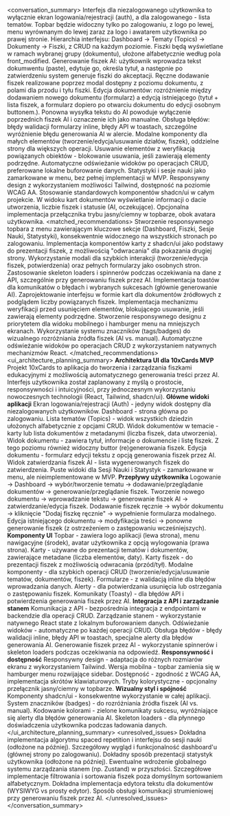 <conversation_summary>
<decisions>
Interfejs dla niezalogowanego użytkownika to wyłącznie ekran logowania/rejestracji (auth), a dla zalogowanego - lista tematów.
Topbar będzie widoczny tylko po zalogowaniu, z logo po lewej, menu wyrównanym do lewej zaraz za logo i awatarem użytkownika po prawej stronie.
Hierarchia interfejsu: Dashboard → Tematy (Topics) → Dokumenty → Fiszki, z CRUD na każdym poziomie.
Fiszki będą wyświetlane w ramach wybranej grupy (dokumentu), ułożone alfabetycznie według pola front_modified.
Generowanie fiszek AI: użytkownik wprowadza tekst dokumwentu (paste), edytuje go, określa tytuł, a następnie po zatwierdzeniu system generuje fiszki do akceptacji.
Ręczne dodawanie fiszek realizowane poprzez modal dostępny z poziomu dokumentu, z polami dla przodu i tyłu fiszki.
Edycja dokumentów: rozróżnienie między dodawaniem nowego dokumentu (formularz) a edycją istniejącego (tytuł + lista fiszek, a formularz dopiero po otwarciu dokumentu do edycji osobnym buttonem.).
Ponowna wysyłka tekstu do AI powoduje wyłączenie poprzednich fiszek AI i oznaczenie ich jako manualne.
Obsługa błędów: błędy walidacji formularzy inline, błędy API w toastach, szczególne wyróżnienie błędu generowania AI w alercie.
Modalne komponenty dla małych elementów (tworzenie/edycja/usuwanie działów, fiszek), oddzielne strony dla większych operacji.
Usuwanie elementów z weryfikacją powiązanych obiektów - blokowanie usuwania, jeśli zawierają elementy podrzędne.
Automatyczne odświeżanie widoków po operacjach CRUD, preferowane lokalne buforowanie danych.
Statystyki i sesje nauki jako zamarkowane w menu, bez pełnej implementacji w MVP.
Responsywny design z wykorzystaniem możliwości Tailwind, dostępność na poziomie WCAG AA.
Stosowanie standardowych komponentów shadcn/ui w całym projekcie.
W widoku kart dokumentów wyświetlanie informacji o dacie utworzenia, liczbie fiszek i statusie (AI, oczekujące).
Opcjonalna implementacja przełącznika trybu jasny/ciemny w topbarze, obok avatara użytkownika.
</decisions>
<matched_recommendations>
Stworzenie responsywnego topbara z menu zawierającym kluczowe sekcje (Dashboard, Fiszki, Sesje Nauki, Statystyki), konsekwentnie widocznego na wszystkich stronach po zalogowaniu.
Implementacja komponentów karty z shadcn/ui jako podstawy do prezentacji fiszek, z możliwością "odwracania" dla pokazania drugiej strony.
Wykorzystanie modali dla szybkich interakcji (tworzenie/edycja fiszek, potwierdzenia) oraz pełnych formularzy jako osobnych stron.
Zastosowanie skeleton loaders i spinnerów podczas oczekiwania na dane z API, szczególnie przy generowaniu fiszek przez AI.
Implementacja toastów dla komunikatów o błędach i wybranych sukcesach (głównie generowanie AI).
Zaprojektowanie interfejsu w formie kart dla dokumentów źródłowych z podglądem liczby powiązanych fiszek.
Implementacja mechanizmu weryfikacji przed usunięciem elementów, blokującego usuwanie, jeśli zawierają elementy podrzędne.
Stworzenie responsywnego designu z priorytetem dla widoku mobilnego i hamburger menu na mniejszych ekranach.
Wykorzystanie systemu znaczników (tags/badges) do wizualnego rozróżniania źródła fiszek (AI vs. manual).
Automatyczne odświeżanie widoków po operacjach CRUD z wykorzystaniem natywnych mechanizmów React.
</matched_recommendations>
<ui_architecture_planning_summary>
**Architektura UI dla 10xCards MVP**
Projekt 10xCards to aplikacja do tworzenia i zarządzania fiszkami edukacyjnymi z możliwością automatycznego generowania treści przez AI. Interfejs użytkownika został zaplanowany z myślą o prostocie, responsywności i intuicyjności, przy jednoczesnym wykorzystaniu nowoczesnych technologii (React, Tailwind, shadcn/ui).
**Główne widoki aplikacji**
Ekran logowania/rejestracji (Auth) - jedyny widok dostępny dla niezalogowanych użytkowników.
Dashboard - strona główna po zalogowaniu.
Lista tematów (Topics) - widok wszystkich dziedzin ułożonych alfabetycznie z opcjami CRUD.
Widok dokumentów w temacie - karty lub lista dokumentów z metadanymi (liczba fiszek, data utworzenia).
Widok dokumentu - zawiera tytuł, informacje o dokumencie i listę fiszek. Z tego poziomu również widoczny buttor (re)generowania fiszek.
Edycja dokumentu - formularz edycji tekstu z opcją generowania fiszek przez AI.
Widok zatwierdzania fiszek AI - lista wygenerowanych fiszek do zatwierdzenia.
Puste widoki dla Sesji Nauki i Statystyk - zamarkowane w menu, ale nieimplementowane w MVP.
**Przepływy użytkownika**
Logowanie → Dashboard → wybór/tworzenie tematu → dodawanie/przeglądanie dokumentów → generowanie/przeglądanie fiszek.
Tworzenie nowego dokumentu → wprowadzanie tekstu → generowanie fiszek AI → zatwierdzanie/edycja fiszek.
Dodawanie fiszek ręcznie → wybór dokumentu → kliknięcie "Dodaj fiszkę ręcznie" → wypełnienie formularza modalnego.
Edycja istniejącego dokumentu → modyfikacja treści → ponowne generowanie fiszek (z ostrzeżeniem o zastępowaniu wcześniejszych).
**Komponenty UI**
Topbar - zawiera logo aplikacji (lewa strona), menu nawigacyjne (środek), avatar użytkownika z opcją wylogowania (prawa strona).
Karty - używane do prezentacji tematów i dokumentów, zawierające metadane (liczba elementów, daty).
Karty fiszek - do prezentacji fiszek z możliwością odwracania (przód/tył).
Modalne komponenty - dla szybkich operacji CRUD (tworzenie/edycja/usuwanie tematów, dokumentów, fiszek).
Formularze - z walidacją inline dla błędów wprowadzania danych.
Alerty - dla potwierdzania usunięcia lub ostrzegania o zastępowaniu fiszek.
Komunikaty (Toasty) - dla błędów API i potwierdzenia generowania fiszek przez AI.
**Integracja z API i zarządzanie stanem**
Komunikacja z API - bezpośrednia integracja z endpointami w backendzie dla operacji CRUD.
Zarządzanie stanem - wykorzystanie natywnego React state z lokalnym buforowaniem danych.
Odświeżanie widoków - automatyczne po każdej operacji CRUD.
Obsługa błędów - błędy walidacji inline, błędy API w toastach, specjalne alerty dla błędów generowania AI.
Generowanie fiszek przez AI - wykorzystanie spinnerów i skeleton loaders podczas oczekiwania na odpowiedź.
**Responsywność i dostępność**
Responsywny design - adaptacja do różnych rozmiarów ekranu z wykorzystaniem Tailwind.
Wersja mobilna - topbar zamienia się w hamburger menu rozwijające sidebar.
Dostępność - zgodność z WCAG AA, implementacja skrótów klawiaturowych.
Tryby kolorystyczne - opcjonalny przełącznik jasny/ciemny w topbarze.
**Wizualny styl i spójność**
Komponenty shadcn/ui - konsekwentne wykorzystanie w całej aplikacji.
System znaczników (badges) - do rozróżniania źródła fiszek (AI vs. manual).
Kodowanie kolorami - zielone komunikaty sukcesu, wyróżniające się alerty dla błędów generowania AI.
Skeleton loaders - dla płynnego doświadczenia użytkownika podczas ładowania danych.
</ui_architecture_planning_summary>
<unresolved_issues>
Dokładna implementacja algorytmu spaced repetition i interfejsu do sesji nauki (odłożone na później).
Szczegółowy wygląd i funkcjonalność dashboard'u (głównej strony po zalogowaniu).
Dokładny sposób prezentacji statystyk użytkownika (odłożone na później).
Ewentualne wdrożenie globalnego systemu zarządzania stanem (np. Zustand) w przyszłości.
Szczegółowe implementacje filtrowania i sortowania fiszek poza domyślnym sortowaniem alfabetycznym.
Dokładna implementacja edytora tekstu dla dokumentów (WYSIWYG vs prosty edytor).
Sposób obsługi komunikacji strumieniowej przy generowaniu fiszek przez AI.
</unresolved_issues>
</conversation_summary>